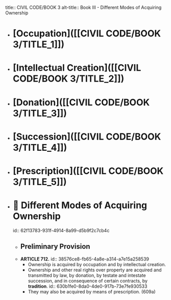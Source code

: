 title:: CIVIL CODE/BOOK 3
alt-title:: Book III - Different Modes of Acquiring Ownership

- # [Occupation]([[CIVIL CODE/BOOK 3/TITLE_1]])
- # [Intellectual Creation]([[CIVIL CODE/BOOK 3/TITLE_2]])
- # [Donation]([[CIVIL CODE/BOOK 3/TITLE_3]])
- # [Succession]([[CIVIL CODE/BOOK 3/TITLE_4]])
- # [Prescription]([[CIVIL CODE/BOOK 3/TITLE_5]])
- # 🔴 Different Modes of Acquiring Ownership
  id:: 62f13783-931f-4914-8a99-d5b9f2c7cb4c
	- ## Preliminary Provision
	- **ARTICLE 712.**
	  id:: 38576ce8-fb65-4a8e-a314-a7e15a258539
		- Ownership is acquired by occupation and by intellectual creation.
		- Ownership and other real rights over property are acquired and transmitted by law, by donation, by testate and intestate succession, and in consequence of certain contracts, by **tradition**.
		  id:: 630b1fe0-8da0-4de0-917b-73e7fe930533
		- They may also be acquired by means of prescription. (609a)